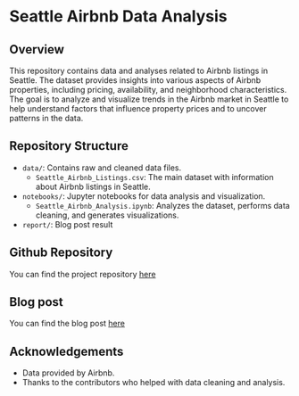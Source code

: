 
# Seattle Airbnb Data Analysis

## Overview

This repository contains data and analyses related to Airbnb listings in Seattle. The dataset provides insights into various aspects of Airbnb properties, including pricing, availability, and neighborhood characteristics. The goal is to analyze and visualize trends in the Airbnb market in Seattle to help understand factors that influence property prices and to uncover patterns in the data.

## Repository Structure

- `data/`: Contains raw and cleaned data files.
  - `Seattle_Airbnb_Listings.csv`: The main dataset with information about Airbnb listings in Seattle.
- `notebooks/`: Jupyter notebooks for data analysis and visualization.
  - `Seattle_Airbnb_Analysis.ipynb`: Analyzes the dataset, performs data cleaning, and generates visualizations.
- `report/`: Blog post result

## Github Repository

You can find the project repository [here](https://github.com/TienTran2706/Seattle-Airbnb-data)

## Blog post

You can find the blog post [here](https://github.com/TienTran2706/Seattle-Airbnb-data)

## Acknowledgements

- Data provided by Airbnb.
- Thanks to the contributors who helped with data cleaning and analysis.
